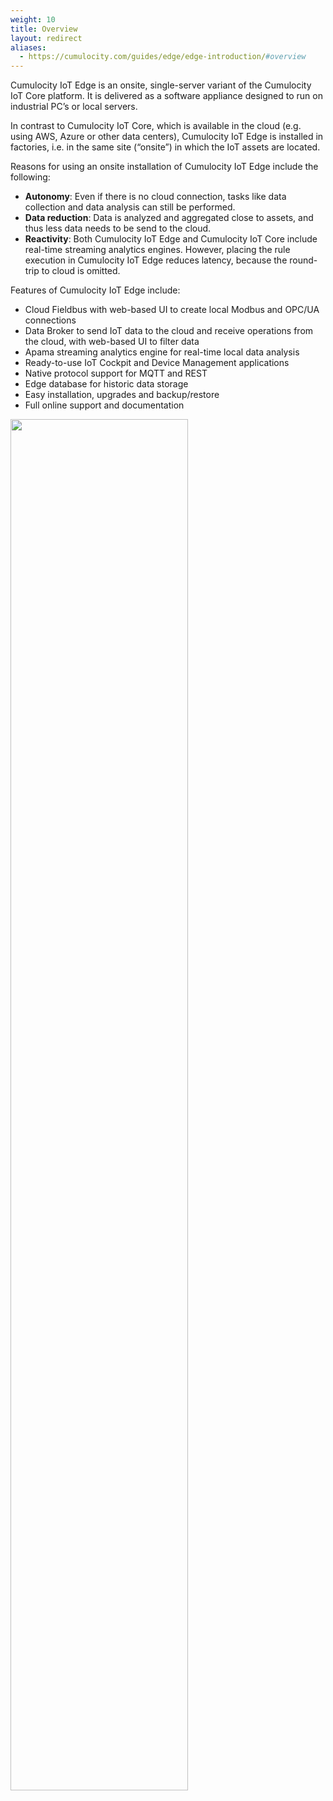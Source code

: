 ```yaml
---
weight: 10
title: Overview
layout: redirect
aliases:
  - https://cumulocity.com/guides/edge/edge-introduction/#overview
---
```


Cumulocity IoT Edge is an onsite, single-server variant of the Cumulocity IoT Core platform. It is delivered as a software appliance designed to run on industrial PC’s or local servers.

In contrast to Cumulocity IoT Core, which is available in the cloud (e.g. using AWS, Azure or other data centers), Cumulocity IoT Edge is installed in factories, i.e. in the same site (“onsite”) in which the IoT assets are located.    

Reasons for using an onsite installation of Cumulocity IoT Edge include the following:

* **Autonomy**: Even if there is no cloud connection, tasks like data collection and data analysis can still be performed.
* **Data reduction**: Data is analyzed and aggregated close to assets, and thus less data needs to be send to the cloud.
* **Reactivity**: Both Cumulocity IoT Edge and Cumulocity IoT Core include real-time streaming analytics engines. However, placing the rule execution in Cumulocity IoT Edge reduces latency, because the round-trip to cloud is omitted. 

Features of Cumulocity IoT Edge include:

* Cloud Fieldbus with web-based UI to create local Modbus and OPC/UA connections
* Data Broker to send IoT data to the cloud and receive operations from the cloud, with web-based UI to filter data
* Apama streaming analytics engine for real-time local data analysis
* Ready-to-use IoT Cockpit and Device Management applications
* Native protocol support for MQTT and REST
* Edge database for historic data storage
* Easy installation, upgrades and backup/restore
* Full online support and documentation

<img src="/images/edge/cumulocity-edge-overview.png" name="Cumulocity Edge overview" style="width:75%;"/>